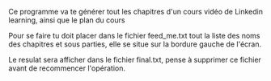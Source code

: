 Ce programme va te générer tout les chapitres d'un cours vidéo de Linkedin learning, ainsi que le plan du cours 

Pour se faire tu doit placer dans le fichier feed_me.txt tout la liste des noms des chapitres et sous parties, elle se situe sur la bordure gauche de l'écran.

Le resulat sera afficher dans le fichier final.txt, pense à supprimer ce fichier avant de recommencer l'opération.
